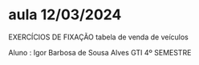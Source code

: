 # aula 12/03/2024

EXERCÍCIOS DE FIXAÇÃO
tabela de venda de veículos

Aluno : Igor Barbosa de Sousa Alves
GTI 4º SEMESTRE
